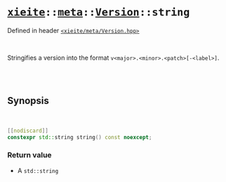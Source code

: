 # [`xieite`](../../../README.md)`::`[`meta`](../../../docs/meta.md)`::`[`Version`](../../../docs/meta/Version.md)`::string`
Defined in header [`<xieite/meta/Version.hpp>`](../../../include/xieite/meta/Version.hpp)

<br/>

Stringifies a version into the format `v<major>.<minor>.<patch>[-<label>]`.

<br/><br/>

## Synopsis

<br/>

```cpp
[[nodiscard]]
constexpr std::string string() const noexcept;
```
### Return value
- A `std::string`
